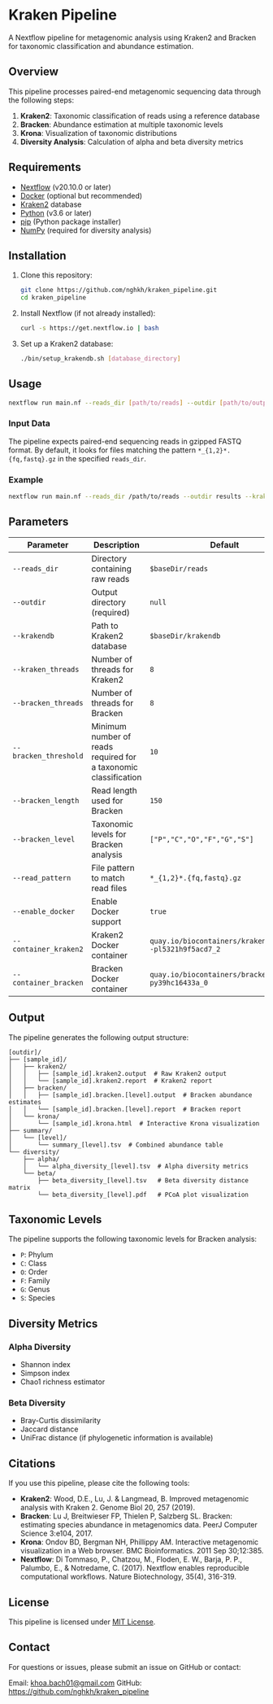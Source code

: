 # Kraken Pipeline

A Nextflow pipeline for metagenomic analysis using Kraken2 and Bracken for taxonomic classification and abundance estimation.

## Overview

This pipeline processes paired-end metagenomic sequencing data through the following steps:

1. **Kraken2**: Taxonomic classification of reads using a reference database
2. **Bracken**: Abundance estimation at multiple taxonomic levels
3. **Krona**: Visualization of taxonomic distributions
4. **Diversity Analysis**: Calculation of alpha and beta diversity metrics

## Requirements

- [Nextflow](https://www.nextflow.io/) (v20.10.0 or later)
- [Docker](https://www.docker.com/) (optional but recommended)
- [Kraken2](https://ccb.jhu.edu/software/kraken2/) database
- [Python](https://www.python.org/) (v3.6 or later)
- [pip](https://pip.pypa.io/en/stable/) (Python package installer)
- [NumPy](https://numpy.org/) (required for diversity analysis)

## Installation

1. Clone this repository:
   ```bash
   git clone https://github.com/nghkh/kraken_pipeline.git
   cd kraken_pipeline
   ```

2. Install Nextflow (if not already installed):
   ```bash
   curl -s https://get.nextflow.io | bash
   ```

3. Set up a Kraken2 database:
   ```bash
   ./bin/setup_krakendb.sh [database_directory]
   ```

## Usage

```bash
nextflow run main.nf --reads_dir [path/to/reads] --outdir [path/to/output] --krakendb [path/to/krakendb]
```

### Input Data

The pipeline expects paired-end sequencing reads in gzipped FASTQ format. By default, it looks for files matching the pattern `*_{1,2}*.{fq,fastq}.gz` in the specified `reads_dir`.

### Example

```bash
nextflow run main.nf --reads_dir /path/to/reads --outdir results --krakendb /path/to/krakendb
```

## Parameters

| Parameter | Description | Default |
|-----------|-------------|---------|
| `--reads_dir` | Directory containing raw reads | `$baseDir/reads` |
| `--outdir` | Output directory (required) | `null` |
| `--krakendb` | Path to Kraken2 database | `$baseDir/krakendb` |
| `--kraken_threads` | Number of threads for Kraken2 | `8` |
| `--bracken_threads` | Number of threads for Bracken | `8` |
| `--bracken_threshold` | Minimum number of reads required for a taxonomic classification | `10` |
| `--bracken_length` | Read length used for Bracken | `150` |
| `--bracken_level` | Taxonomic levels for Bracken analysis | `["P","C","O","F","G","S"]` |
| `--read_pattern` | File pattern to match read files | `*_{1,2}*.{fq,fastq}.gz` |
| `--enable_docker` | Enable Docker support | `true` |
| `--container_kraken2` | Kraken2 Docker container | `quay.io/biocontainers/kraken2:2.1.2--pl5321h9f5acd7_2` |
| `--container_bracken` | Bracken Docker container | `quay.io/biocontainers/bracken:2.7--py39hc16433a_0` |

## Output

The pipeline generates the following output structure:

```
[outdir]/
├── [sample_id]/
│   ├── kraken2/
│   │   ├── [sample_id].kraken2.output  # Raw Kraken2 output
│   │   └── [sample_id].kraken2.report  # Kraken2 report
│   ├── bracken/
│   │   ├── [sample_id].bracken.[level].output  # Bracken abundance estimates
│   │   └── [sample_id].bracken.[level].report  # Bracken report
│   └── krona/
│       └── [sample_id].krona.html  # Interactive Krona visualization
├── summary/
│   └── [level]/
│       └── summary_[level].tsv  # Combined abundance table
└── diversity/
    ├── alpha/
    │   └── alpha_diversity_[level].tsv  # Alpha diversity metrics
    └── beta/
        ├── beta_diversity_[level].tsv   # Beta diversity distance matrix
        └── beta_diversity_[level].pdf   # PCoA plot visualization
```

## Taxonomic Levels

The pipeline supports the following taxonomic levels for Bracken analysis:
- `P`: Phylum
- `C`: Class
- `O`: Order
- `F`: Family
- `G`: Genus
- `S`: Species

## Diversity Metrics

### Alpha Diversity
- Shannon index
- Simpson index
- Chao1 richness estimator

### Beta Diversity
- Bray-Curtis dissimilarity
- Jaccard distance
- UniFrac distance (if phylogenetic information is available)

## Citations

If you use this pipeline, please cite the following tools:

- **Kraken2**: Wood, D.E., Lu, J. & Langmead, B. Improved metagenomic analysis with Kraken 2. Genome Biol 20, 257 (2019).
- **Bracken**: Lu J, Breitwieser FP, Thielen P, Salzberg SL. Bracken: estimating species abundance in metagenomics data. PeerJ Computer Science 3:e104, 2017.
- **Krona**: Ondov BD, Bergman NH, Phillippy AM. Interactive metagenomic visualization in a Web browser. BMC Bioinformatics. 2011 Sep 30;12:385.
- **Nextflow**: Di Tommaso, P., Chatzou, M., Floden, E. W., Barja, P. P., Palumbo, E., & Notredame, C. (2017). Nextflow enables reproducible computational workflows. Nature Biotechnology, 35(4), 316-319.

## License

This pipeline is licensed under [MIT License](LICENSE).

## Contact

For questions or issues, please submit an issue on GitHub or contact:

Email: khoa.bach01@gmail.com
GitHub: https://github.com/nghkh/kraken_pipeline